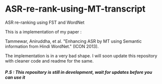 # ASR-re-rank-using-MT-transcript
ASR re-ranking using FST and WordNet

This is a implementation of my paper :

Tammewar, Aniruddha, et al. "Enhancing ASR by MT using Semantic information from Hindi WordNet." (ICON 2013).

The implementation is in a very bad shape. I will soon update this repository with cleaner code and readme for the same.

##### P.S : This repository is still in development, wait for updates before you can use it 
